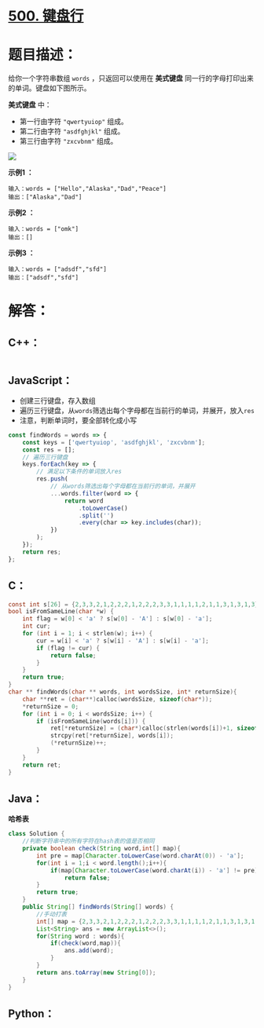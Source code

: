 # [500. 键盘行](https://leetcode-cn.com/problems/keyboard-row/)

# 题目描述：

给你一个字符串数组 `words` ，只返回可以使用在 **美式键盘** 同一行的字母打印出来的单词。键盘如下图所示。

**美式键盘** 中：

- 第一行由字符 `"qwertyuiop"` 组成。
- 第二行由字符 `"asdfghjkl"` 组成。
- 第三行由字符 `"zxcvbnm"` 组成。

![](https://assets.leetcode-cn.com/aliyun-lc-upload/uploads/2018/10/12/keyboard.png)

**示例1 ：**

```
输入：words = ["Hello","Alaska","Dad","Peace"]
输出：["Alaska","Dad"]
```

**示例2 ：**

```
输入：words = ["omk"]
输出：[]
```

**示例3 ：**

```
输入：words = ["adsdf","sfd"]
输出：["adsdf","sfd"]
```



# 解答：

## C++：

```cpp

```

## JavaScript：

- 创建三行键盘，存入数组
- 遍历三行键盘，从`words`筛选出每个字母都在当前行的单词，并展开，放入`res`
- 注意，判断单词时，要全部转化成小写

```JavaScript
const findWords = words => {
    const keys = ['qwertyuiop', 'asdfghjkl', 'zxcvbnm'];
    const res = [];
    // 遍历三行键盘
    keys.forEach(key => {
        // 满足以下条件的单词放入res
        res.push(
            // 从words筛选出每个字母都在当前行的单词，并展开
            ...words.filter(word => {
                return word
                    .toLowerCase()
                    .split('')
                    .every(char => key.includes(char));
            })
        );
    });
    return res;
};
```

## C：

```c
const int s[26] = {2,3,3,2,1,2,2,2,1,2,2,2,3,3,1,1,1,1,2,1,1,3,1,3,1,3};
bool isFromSameLine(char *w) {
    int flag = w[0] < 'a' ? s[w[0] - 'A'] : s[w[0] - 'a'];
    int cur;
    for (int i = 1; i < strlen(w); i++) {
        cur = w[i] < 'a' ? s[w[i] - 'A'] : s[w[i] - 'a'];
        if (flag != cur) {
            return false; 
        }
    }
    return true; 
}
char ** findWords(char ** words, int wordsSize, int* returnSize){
    char **ret = (char**)calloc(wordsSize, sizeof(char*));
    *returnSize = 0;
    for (int i = 0; i < wordsSize; i++) {
        if (isFromSameLine(words[i])) {
            ret[*returnSize] = (char*)calloc(strlen(words[i])+1, sizeof(char));
            strcpy(ret[*returnSize], words[i]);
            (*returnSize)++;
        }
    }
    return ret;
}
```

## Java：
**哈希表**
```java
class Solution {
    //判断字符串中的所有字符在hash表的值是否相同
    private boolean check(String word,int[] map){
        int pre = map[Character.toLowerCase(word.charAt(0)) - 'a'];
        for(int i = 1;i < word.length();i++){
            if(map[Character.toLowerCase(word.charAt(i)) - 'a'] != pre)
                return false;
        }
        return true;
    }
    public String[] findWords(String[] words) {
        //手动打表
        int[] map = {2,3,3,2,1,2,2,2,1,2,2,2,3,3,1,1,1,1,2,1,1,3,1,3,1,3};
        List<String> ans = new ArrayList<>();
        for(String word : words){
            if(check(word,map)){
                ans.add(word);
            }
        }
        return ans.toArray(new String[0]);
    }
}
```

## Python：

```python

```
